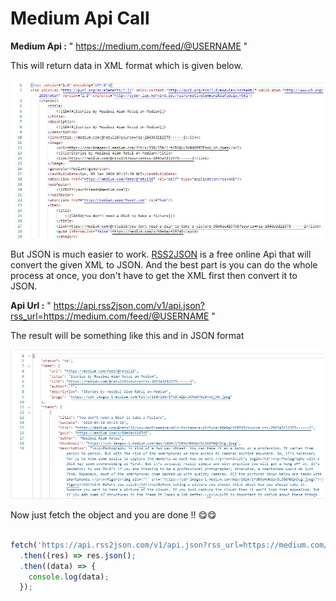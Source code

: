 # Medium Api Call

**Medium Api :** " https://medium.com/feed/@USERNAME "

This will return data in XML format which is given below.

![APIRESULT](apiresult.jpg)

But JSON is much easier to work. [RSS2JSON](https://rss2json.com/#rss_url=https%3A%2F%2Fnews.ycombinator.com%2Frss) is a free online Api that will convert the given XML to JSON. And the best part is you can do the whole process at once, you don't have to get the XML first then convert it to JSON.

**Api Url :** " https://api.rss2json.com/v1/api.json?rss_url=https://medium.com/feed/@USERNAME "


The result will be something like this and in JSON format

![JSON](apijson.jpg)

Now just fetch the object and you are done !! 😋😋

```js

fetch('https://api.rss2json.com/v1/api.json?rss_url=https://medium.com/feed/@USERNAME')
  .then((res) => res.json();
  .then((data) => {
    console.log(data);
  });


```